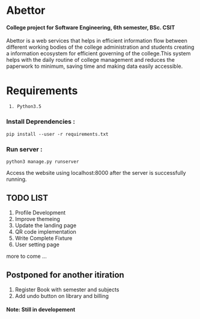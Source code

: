 # Abettor
#### College project for Software Engineering, 6th semester, BSc. CSIT
 Abettor is a web services that helps in efficient information flow between different working bodies of the college administration and students creating a information ecosystem for efficient governing of the college.This system helps with the daily routine of college management and reduces the paperwork to minimum, saving time and making data easily accessible.


# Requirements
```
 1. Python3.5 
```
### Install Deprendencies :
```
pip install --user -r requirements.txt
```
### Run server :
```
python3 manage.py runserver
```
Access the website using localhost:8000 after the server is successfully running.


## TODO LIST
1. Profile Development
2. Improve themeing
3. Update the landing page 
4. QR code implementation
5. Write Complete Fixture
6. User setting page

more to come ...
## Postponed for another itiration
1. Register Book with semester and subjects
2. Add undo button on library and billing

#### Note: Still in developement
